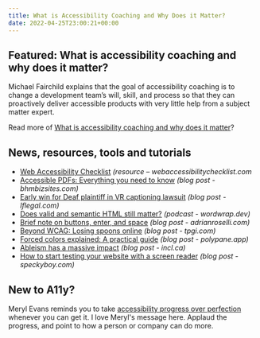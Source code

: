 ```yaml
---
title: What is Accessibility Coaching and Why Does it Matter?
date: 2022-04-25T23:00:21+00:00
---
```


## Featured: What is accessibility coaching and why does it matter?

Michael Fairchild explains that the goal of accessibility coaching is to change a development team’s will, skill, and process so that they can proactively deliver accessible products with very little help from a subject matter expert.

Read more of [What is accessibility coaching and why does it matter](https://www.deque.com/blog/what-is-accessibility-coaching-and-why-does-it-matter/)?

## News, resources, tools and tutorials

- [Web Accessibility Checklist](https://webaccessibilitychecklist.com/) *(resource – webaccessibilitychecklist.com*
- [Accessible PDFs: Everything you need to know](https://bhmbizsites.com/complete-guide-to-accessible-pdfs/) _(blog post - bhmbizsites.com)_
- [Early win for Deaf plaintiff in VR captioning lawsuit](https://www.lflegal.com/2022/04/vr-caption-lawsuit/) *(blog post - lflegal.com)*
- [Does valid and semantic HTML still matter?](https://wordwrap.dev/episodes/s2/014/) *(podcast - wordwrap.dev)*
- [Brief note on buttons, enter, and space](https://adrianroselli.com/2022/04/brief-note-on-buttons-enter-and-space.html) *(blog post - adrianroselli.com)*
- [Beyond WCAG: Losing spoons online](https://www.tpgi.com/beyond-wcag-losing-spoons-online/) *(blog post - tpgi.com)*
- [Forced colors explained: A practical guide](https://polypane.app/blog/forced-colors-explained-a-practical-guide/) *(blog post - polypane.app)*
- [Ableism has a massive impact](https://incl.ca/ableism-has-a-massive-impact/) *(blog post - incl.ca)*
- [How to start testing your website with a screen reader](https://speckyboy.com/testing-your-website-screen-reader/) *(blog post - speckyboy.com)*

## New to A11y?

Meryl Evans reminds you to take [accessibility progress over perfection](https://meryl.net/accessibility-progress-not-perfection/) whenever you can get it. I love Meryl's message here. Applaud the progress, and point to how a person or company can do more.
